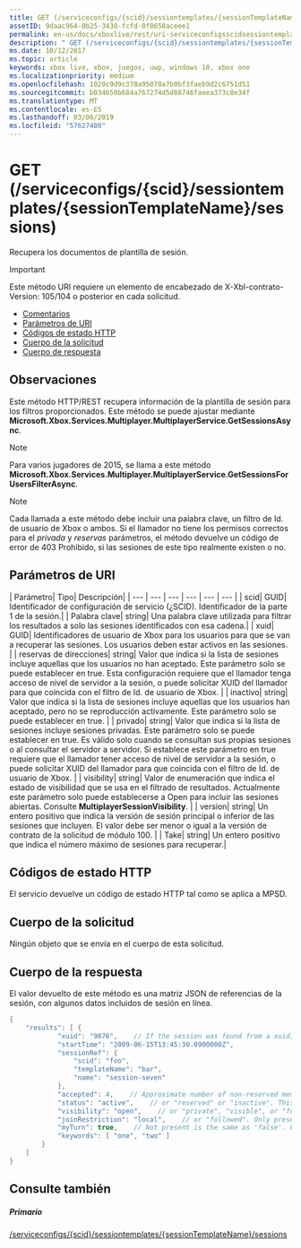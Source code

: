 ```yaml
---
title: GET (/serviceconfigs/{scid}/sessiontemplates/{sessionTemplateName}/sessions)
assetID: 9daac964-0b25-3430-fcfd-0f8658aceee1
permalink: en-us/docs/xboxlive/rest/uri-serviceconfigsscidsessiontemplatessessiontemplatenamesessionsget.html
description: " GET (/serviceconfigs/{scid}/sessiontemplates/{sessionTemplateName}/sessions)"
ms.date: 10/12/2017
ms.topic: article
keywords: xbox live, xbox, juegos, uwp, windows 10, xbox one
ms.localizationpriority: medium
ms.openlocfilehash: 1020c9d9c378a95070a7b0bf3faeb9d2c6751d51
ms.sourcegitcommit: b034650b684a767274d5d88746faeea373c8e34f
ms.translationtype: MT
ms.contentlocale: es-ES
ms.lasthandoff: 03/06/2019
ms.locfileid: "57627480"
---
```

# <a name="get-serviceconfigsscidsessiontemplatessessiontemplatenamesessions"></a>GET (/serviceconfigs/{scid}/sessiontemplates/{sessionTemplateName}/sessions)
Recupera los documentos de plantilla de sesión.

> [!IMPORTANT]
> Este método URI requiere un elemento de encabezado de X-Xbl-contrato-Version: 105/104 o posterior en cada solicitud.

  * [Comentarios](#ID4ET)
  * [Parámetros de URI](#ID4EKB)
  * [Códigos de estado HTTP](#ID4EXB)
  * [Cuerpo de la solicitud](#ID4EAC)
  * [Cuerpo de respuesta](#ID4EKC)

<a id="ID4ET"></a>


## <a name="remarks"></a>Observaciones

Este método HTTP/REST recupera información de la plantilla de sesión para los filtros proporcionados. Este método se puede ajustar mediante **Microsoft.Xbox.Services.Multiplayer.MultiplayerService.GetSessionsAsync**.


> [!NOTE] 
> Para varios jugadores de 2015, se llama a este método <b>Microsoft.Xbox.Services.Multiplayer.MultiplayerService.GetSessionsForUsersFilterAsync</b>.  



> [!NOTE] 
> Cada llamada a este método debe incluir una palabra clave, un filtro de Id. de usuario de Xbox o ambos. Si el llamador no tiene los permisos correctos para el <i>privada</i> y <i>reservas</i> parámetros, el método devuelve un código de error de 403 Prohibido, si las sesiones de este tipo realmente existen o no.  


<a id="ID4EKB"></a>


## <a name="uri-parameters"></a>Parámetros de URI

| Parámetro| Tipo| Descripción|
| --- | --- | --- | --- | --- | --- |
| scid| GUID| Identificador de configuración de servicio (¿SCID). Identificador de la parte 1 de la sesión.|
| Palabra clave| string| Una palabra clave utilizada para filtrar los resultados a solo las sesiones identificados con esa cadena.|
| xuid| GUID| Identificadores de usuario de Xbox para los usuarios para que se van a recuperar las sesiones. Los usuarios deben estar activos en las sesiones. |
| reservas de direcciones| string| Valor que indica si la lista de sesiones incluye aquellas que los usuarios no han aceptado. Este parámetro solo se puede establecer en true. Esta configuración requiere que el llamador tenga acceso de nivel de servidor a la sesión, o puede solicitar XUID del llamador para que coincida con el filtro de Id. de usuario de Xbox. |
| inactivo| string| Valor que indica si la lista de sesiones incluye aquellas que los usuarios han aceptado, pero no se reproducción activamente. Este parámetro solo se puede establecer en true. |
| privado| string| Valor que indica si la lista de sesiones incluye sesiones privadas. Este parámetro solo se puede establecer en true. Es válido solo cuando se consultan sus propias sesiones o al consultar el servidor a servidor. Si establece este parámetro en true requiere que el llamador tener acceso de nivel de servidor a la sesión, o puede solicitar XUID del llamador para que coincida con el filtro de Id. de usuario de Xbox. |
| visibility| string| Valor de enumeración que indica el estado de visibilidad que se usa en el filtrado de resultados. Actualmente este parámetro solo puede establecerse a Open para incluir las sesiones abiertas. Consulte <b>MultiplayerSessionVisibility</b>. |
| version| string| Un entero positivo que indica la versión de sesión principal o inferior de las sesiones que incluyen. El valor debe ser menor o igual a la versión de contrato de la solicitud de módulo 100. |
| Take| string| Un entero positivo que indica el número máximo de sesiones para recuperar.|

<a id="ID4EXB"></a>


## <a name="http-status-codes"></a>Códigos de estado HTTP
El servicio devuelve un código de estado HTTP tal como se aplica a MPSD.  
<a id="ID4EAC"></a>


## <a name="request-body"></a>Cuerpo de la solicitud

Ningún objeto que se envía en el cuerpo de esta solicitud.

<a id="ID4EKC"></a>


## <a name="response-body"></a>Cuerpo de la respuesta

El valor devuelto de este método es una matriz JSON de referencias de la sesión, con algunos datos incluidos de sesión en línea.


```cpp
{
    "results": [ {
            "xuid": "9876",    // If the session was found from a xuid, that xuid.
            "startTime": "2009-06-15T13:45:30.0900000Z",
            "sessionRef": {
                "scid": "foo",
                "templateName": "bar",
                "name": "session-seven"
            },
            "accepted": 4,    // Approximate number of non-reserved members.
            "status": "active",    // or "reserved" or "inactive". This is the state of the user in the session, not the session itself. Only present if the session was found using a xuid.
            "visibility": "open",    // or "private", "visible", or "full"
            "joinRestriction": "local",    // or "followed". Only present if 'visibility' is "open" or "full" and the session has a join restriction.
            "myTurn": true,    // Not present is the same as 'false'. Only present if the session was found using a xuid.
            "keywords": [ "one", "two" ]
        }
    ]
}

```


<a id="ID4EUC"></a>


## <a name="see-also"></a>Consulte también

<a id="ID4EWC"></a>


##### <a name="parent"></a>Primario

[/serviceconfigs/{scid}/sessiontemplates/{sessionTemplateName}/sessions](uri-serviceconfigsscidsessiontemplatessessiontemplatenamesessions.md)
